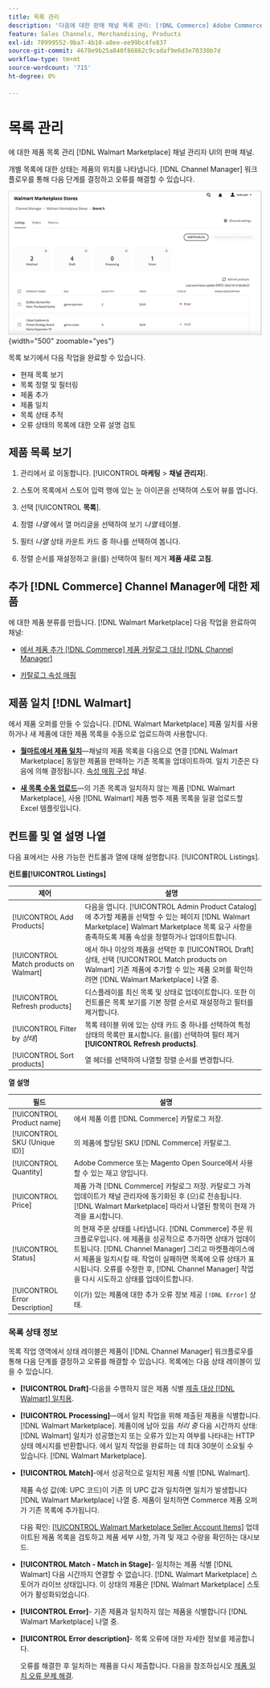 ```yaml
---
title: 목록 관리
description: '다음에 대한 판매 채널 목록 관리: [!DNL Commerce] Adobe Commerce 및 Magento Open Source용 Channel Manager를 사용하여 저장합니다.'
feature: Sales Channels, Merchandising, Products
exl-id: 70999552-9ba7-4b10-a8ee-ee99bc4fe837
source-git-commit: 4670e9b25a840f86862c9cadaf9e6d3e70330b7d
workflow-type: tm+mt
source-wordcount: '715'
ht-degree: 0%

---
```


# 목록 관리

에 대한 제품 목록 관리 [!DNL Walmart Marketplace] 채널 관리자 UI의 판매 채널.

개별 목록에 대한 상태는 제품의 위치를 나타냅니다. [!DNL Channel Manager] 워크플로우를 통해 다음 단계를 결정하고 오류를 해결할 수 있습니다.

![연결된 판매 채널의 목록 페이지](assets/listings-dashboard-view.png){width="500" zoomable="yes"}

목록 보기에서 다음 작업을 완료할 수 있습니다.

* 현재 목록 보기
* 목록 정렬 및 필터링
* 제품 추가
* 제품 일치
* 목록 상태 추적
* 오류 상태의 목록에 대한 오류 설명 검토

## 제품 목록 보기

1. 관리에서 로 이동합니다. [!UICONTROL **마케팅** > **채널 관리자**].

1. 스토어 목록에서 스토어 입력 행에 있는 눈 아이콘을 선택하여 스토어 뷰를 엽니다.

1. 선택 [!UICONTROL **목록**].

1. 정렬 *나열* 에서 열 머리글을 선택하여 보기 *나열* 테이블.

1. 필터 *나열* 상태 카운트 카드 중 하나를 선택하여 봅니다.

1. 정렬 순서를 재설정하고 을(를) 선택하여 필터 제거 **제품 새로 고침**.

## 추가 [!DNL Commerce] Channel Manager에 대한 제품

에 대한 제품 분류를 만듭니다. [!DNL Walmart Marketplace] 다음 작업을 완료하여 채널:

* [에서 제품 추가 [!DNL Commerce] 제품 카탈로그 대상 [!DNL Channel Manager]](add-products-to-channel-store.md)

* [카탈로그 속성 매핑](map-catalog-attributes.md#configure-product-attribute-settings)

## 제품 일치 [!DNL Walmart]

에서 제품 오퍼를 만들 수 있습니다. [!DNL Walmart Marketplace] 제품 일치를 사용하거나 새 제품에 대한 제품 목록을 수동으로 업로드하여 사용합니다.

* **[월마트에서 제품 일치](connect-listings-to-marketplace.md)**—채널의 제품 목록을 다음으로 연결 [!DNL Walmart Marketplace] 동일한 제품을 판매하는 기존 목록을 업데이트하여. 일치 기준은 다음에 의해 결정됩니다. [속성 매핑 구성](map-catalog-attributes.md) 채널.

* **[새 목록 수동 업로드](connect-listings-to-marketplace.md#upload-new-product-listings)**—의 기존 목록과 일치하지 않는 제품 [!DNL Walmart Marketplace], 사용 [!DNL Walmart] 제품 범주 제품 목록을 일괄 업로드할 Excel 템플릿입니다.

## 컨트롤 및 열 설명 나열

다음 표에서는 사용 가능한 컨트롤과 열에 대해 설명합니다. [!UICONTROL Listings].

**컨트롤[!UICONTROL Listings]**

| **제어** | **설명** |
|----------------------------------------|-------------------------------------------------------------------------------------------------------------------------------------------------------------------------------------------------------------------|
| [!UICONTROL Add Products] | 다음을 엽니다. [!UICONTROL Admin Product Catalog] 에 추가할 제품을 선택할 수 있는 페이지 [!DNL Walmart Marketplace] Walmart Marketplace 목록 요구 사항을 충족하도록 제품 속성을 정렬하거나 업데이트합니다. |
| [!UICONTROL Match products on Walmart] | 에서 하나 이상의 제품을 선택한 후 [!UICONTROL Draft] 상태, 선택 [!UICONTROL Match products on Walmart] 기존 제품에 추가할 수 있는 제품 오퍼를 확인하려면 [!DNL Walmart Marketplace] 나열 중. |
| [!UICONTROL Refresh products] | 디스플레이를 최신 목록 및 상태로 업데이트합니다. 또한 이 컨트롤은 목록 보기를 기본 정렬 순서로 재설정하고 필터를 제거합니다. |
| [!UICONTROL Filter by *상태*] | 목록 테이블 위에 있는 상태 카드 중 하나를 선택하여 특정 상태의 목록만 표시합니다. 을(를) 선택하여 필터 제거 **[!UICONTROL Refresh products]**. |
| [!UICONTROL Sort products] | 열 헤더를 선택하여 나열할 정렬 순서를 변경합니다. |


**열 설명**

| **필드** | **설명** |
|--------------------------------|-------------------------------------------------------------------------------------------------------------------------------------------------------------------------------------------------------------------------------------------------------------------------------------------------------------------------------------------------------------------|
| [!UICONTROL Product name] | 에서 제품 이름 [!DNL Commerce] 카탈로그 저장. |
| [!UICONTROL SKU (Unique ID)] | 의 제품에 할당된 SKU [!DNL Commerce] 카탈로그. |
| [!UICONTROL  Quantity] | Adobe Commerce 또는 Magento Open Source에서 사용할 수 있는 재고 양입니다. |
| [!UICONTROL Price] | 제품 가격 [!DNL Commerce] 카탈로그 저장. 카탈로그 가격 업데이트가 채널 관리자에 동기화된 후 (으)로 전송됩니다. [!DNL Walmart Marketplace]  따라서 나열된 항목이 현재 가격을 표시합니다. |
| [!UICONTROL Status] | 의 현재 주문 상태를 나타냅니다. [!DNL Commerce] 주문 워크플로우입니다. 에 제품을 성공적으로 추가하면 상태가 업데이트됩니다. [!DNL Channel Manager] 그리고 마켓플레이스에서 제품을 일치시킬 때. 작업이 실패하면 목록에 오류 상태가 표시됩니다. 오류를 수정한 후, [!DNL Channel Manager] 작업을 다시 시도하고 상태를 업데이트합니다. |
| [!UICONTROL Error Description] | 이(가) 있는 제품에 대한 추가 오류 정보 제공 `[!DNL Error]` 상태. |

### 목록 상태 정보

목록 작업 영역에서 상태 레이블은 제품이 [!DNL Channel Manager] 워크플로우를 통해 다음 단계를 결정하고 오류를 해결할 수 있습니다. 목록에는 다음 상태 레이블이 있을 수 있습니다.

* **[!UICONTROL Draft]**-다음을 수행하지 않은 제품 식별 [제출 대상 [!DNL Walmart] 일치용](connect-listings-to-marketplace.md#match-products).

* **[!UICONTROL Processing]**—에서 일치 작업을 위해 제출된 제품을 식별합니다. [!DNL Walmart Marketplace]. 제품이에 남아 있음 *처리 중* 다음 시간까지 상태: [!DNL Walmart] 일치가 성공했는지 또는 오류가 있는지 여부를 나타내는 HTTP 상태 메시지를 반환합니다. 에서 일치 작업을 완료하는 데 최대 30분이 소요될 수 있습니다. [!DNL Walmart Marketplace].

* **[!UICONTROL Match]**-에서 성공적으로 일치된 제품 식별 [!DNL Walmart].

  제품 속성 값(예: UPC 코드)이 기존 의 UPC 값과 일치하면 일치가 발생합니다 [!DNL Walmart Marketplace] 나열 중. 제품이 일치하면 Commerce 제품 오퍼가 기존 목록에 추가됩니다.

  다음 확인: [[!UICONTROL Walmart Marketplace Seller Account Items]](https://seller.walmart.com/items-and-inventory/manage-items) 업데이트된 제품 목록을 검토하고 제품 세부 사항, 가격 및 재고 수량을 확인하는 대시보드.

* **[!UICONTROL Match - Match in Stage]**- 일치하는 제품 식별 [!DNL Walmart] 다음 시간까지 연결할 수 없습니다. [!DNL Walmart Marketplace] 스토어가 라이브 상태입니다. 이 상태의 제품은 [!DNL Walmart Marketplace] 스토어가 활성화되었습니다.

* **[!UICONTROL Error]**- 기존 제품과 일치하지 않는 제품을 식별합니다 [!DNL Walmart Marketplace] 나열 중.

* **[!UICONTROL Error description]**- 목록 오류에 대한 자세한 정보를 제공합니다.

  오류를 해결한 후 일치하는 제품을 다시 제출합니다. 다음을 참조하십시오 [제품 일치 오류 문제 해결](connect-listings-to-marketplace.md#troubleshoot-product-match-errors).
